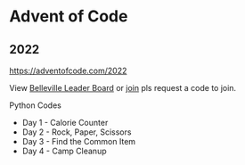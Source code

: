 # Advent of Code

## 2022
https://adventofcode.com/2022

View [Belleville Leader Board](https://adventofcode.com/2022/leaderboard/private/view/2588518) or [join](https://adventofcode.com/2022/leaderboard/private) pls request a code to join.





Python Codes

- Day 1 - Calorie Counter
- Day 2 - Rock, Paper, Scissors
- Day 3 - Find the Common Item
- Day 4 - Camp Cleanup

